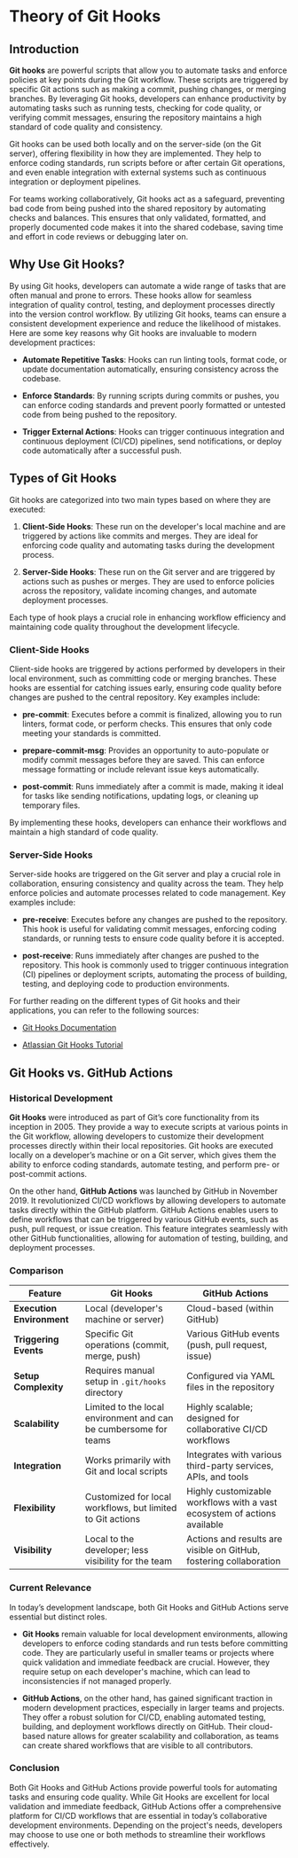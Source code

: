 # Theory of Git Hooks

## Introduction

**Git hooks** are powerful scripts that allow you to automate tasks and enforce policies at key points during the Git workflow. These scripts are triggered by specific Git actions such as making a commit, pushing changes, or merging branches. By leveraging Git hooks, developers can enhance productivity by automating tasks such as running tests, checking for code quality, or verifying commit messages, ensuring the repository maintains a high standard of code quality and consistency.

Git hooks can be used both locally and on the server-side (on the Git server), offering flexibility in how they are implemented. They help to enforce coding standards, run scripts before or after certain Git operations, and even enable integration with external systems such as continuous integration or deployment pipelines.

For teams working collaboratively, Git hooks act as a safeguard, preventing bad code from being pushed into the shared repository by automating checks and balances. This ensures that only validated, formatted, and properly documented code makes it into the shared codebase, saving time and effort in code reviews or debugging later on.

## Why Use Git Hooks?

By using Git hooks, developers can automate a wide range of tasks that are often manual and prone to errors. These hooks allow for seamless integration of quality control, testing, and deployment processes directly into the version control workflow. By utilizing Git hooks, teams can ensure a consistent development experience and reduce the likelihood of mistakes. Here are some key reasons why Git hooks are invaluable to modern development practices:

- **Automate Repetitive Tasks**: Hooks can run linting tools, format code, or update documentation automatically, ensuring consistency across the codebase.

- **Enforce Standards**: By running scripts during commits or pushes, you can enforce coding standards and prevent poorly formatted or untested code from being pushed to the repository.

- **Trigger External Actions**: Hooks can trigger continuous integration and continuous deployment (CI/CD) pipelines, send notifications, or deploy code automatically after a successful push.

## Types of Git Hooks

Git hooks are categorized into two main types based on where they are executed:

1. **Client-Side Hooks**: These run on the developer's local machine and are triggered by actions like commits and merges. They are ideal for enforcing code quality and automating tasks during the development process.

2. **Server-Side Hooks**: These run on the Git server and are triggered by actions such as pushes or merges. They are used to enforce policies across the repository, validate incoming changes, and automate deployment processes.

Each type of hook plays a crucial role in enhancing workflow efficiency and maintaining code quality throughout the development lifecycle.

### Client-Side Hooks

Client-side hooks are triggered by actions performed by developers in their local environment, such as committing code or merging branches. These hooks are essential for catching issues early, ensuring code quality before changes are pushed to the central repository. Key examples include:

- **pre-commit**: Executes before a commit is finalized, allowing you to run linters, format code, or perform checks. This ensures that only code meeting your standards is committed.

- **prepare-commit-msg**: Provides an opportunity to auto-populate or modify commit messages before they are saved. This can enforce message formatting or include relevant issue keys automatically.

- **post-commit**: Runs immediately after a commit is made, making it ideal for tasks like sending notifications, updating logs, or cleaning up temporary files.

By implementing these hooks, developers can enhance their workflows and maintain a high standard of code quality.

### Server-Side Hooks

Server-side hooks are triggered on the Git server and play a crucial role in collaboration, ensuring consistency and quality across the team. They help enforce policies and automate processes related to code management. Key examples include:

- **pre-receive**: Executes before any changes are pushed to the repository. This hook is useful for validating commit messages, enforcing coding standards, or running tests to ensure code quality before it is accepted.

- **post-receive**: Runs immediately after changes are pushed to the repository. This hook is commonly used to trigger continuous integration (CI) pipelines or deployment scripts, automating the process of building, testing, and deploying code to production environments.

For further reading on the different types of Git hooks and their applications, you can refer to the following sources:

- [Git Hooks Documentation](https://git-scm.com/docs/githooks)

- [Atlassian Git Hooks Tutorial](https://www.atlassian.com/git/tutorials/git-hooks)

## Git Hooks vs. GitHub Actions

### Historical Development

**Git Hooks** were introduced as part of Git’s core functionality from its inception in 2005. They provide a way to execute scripts at various points in the Git workflow, allowing developers to customize their development processes directly within their local repositories. Git hooks are executed locally on a developer’s machine or on a Git server, which gives them the ability to enforce coding standards, automate testing, and perform pre- or post-commit actions.

On the other hand, **GitHub Actions** was launched by GitHub in November 2019. It revolutionized CI/CD workflows by allowing developers to automate tasks directly within the GitHub platform. GitHub Actions enables users to define workflows that can be triggered by various GitHub events, such as push, pull request, or issue creation. This feature integrates seamlessly with other GitHub functionalities, allowing for automation of testing, building, and deployment processes.

### Comparison

| Feature                  | Git Hooks                                                        | GitHub Actions                                                           |
|--------------------------|------------------------------------------------------------------|--------------------------------------------------------------------------|
| **Execution Environment**| Local (developer's machine or server)                            | Cloud-based (within GitHub)                                              |
| **Triggering Events**    | Specific Git operations (commit, merge, push)                    | Various GitHub events (push, pull request, issue)                        |
| **Setup Complexity**     | Requires manual setup in `.git/hooks` directory                  | Configured via YAML files in the repository                              |
| **Scalability**          | Limited to the local environment and can be cumbersome for teams | Highly scalable; designed for collaborative CI/CD workflows              |
| **Integration**          | Works primarily with Git and local scripts                       | Integrates with various third-party services, APIs, and tools            |
| **Flexibility**          | Customized for local workflows, but limited to Git actions       | Highly customizable workflows with a vast ecosystem of actions available |
| **Visibility**           | Local to the developer; less visibility for the team             | Actions and results are visible on GitHub, fostering collaboration       |

### Current Relevance

In today’s development landscape, both Git Hooks and GitHub Actions serve essential but distinct roles.

- **Git Hooks** remain valuable for local development environments, allowing developers to enforce coding standards and run tests before committing code. They are particularly useful in smaller teams or projects where quick validation and immediate feedback are crucial. However, they require setup on each developer's machine, which can lead to inconsistencies if not managed properly.

- **GitHub Actions**, on the other hand, has gained significant traction in modern development practices, especially in larger teams and projects. They offer a robust solution for CI/CD, enabling automated testing, building, and deployment workflows directly on GitHub. Their cloud-based nature allows for greater scalability and collaboration, as teams can create shared workflows that are visible to all contributors.

### Conclusion

Both Git Hooks and GitHub Actions provide powerful tools for automating tasks and ensuring code quality. While Git Hooks are excellent for local validation and immediate feedback, GitHub Actions offer a comprehensive platform for CI/CD workflows that are essential in today’s collaborative development environments. Depending on the project's needs, developers may choose to use one or both methods to streamline their workflows effectively.
